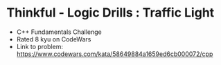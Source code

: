 # Thinkful - Logic Drills : Traffic Light

* C++ Fundamentals Challenge
* Rated 8 kyu on CodeWars
* Link to problem: https://www.codewars.com/kata/58649884a1659ed6cb000072/cpp